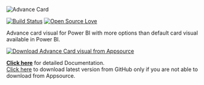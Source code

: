 ![Advance Card](https://i.imgur.com/CLN7zuC.png) 

[![Build Status](https://bhavesh-jadav.visualstudio.com/Power-BI-Custom-Visuals/_apis/build/status/Power%20BI%20Custom%20Visuals%20-%20Advance%20Card%20-%20CI?branchName=master)](https://bhavesh-jadav.visualstudio.com/Power-BI-Custom-Visuals/_build/latest?definitionId=1&branchName=master)
[![Open Source Love](https://badges.frapsoft.com/os/mit/mit.svg?v=102)](https://github.com/ellerbrock/open-source-badge/)

Advance card visual for Power BI with more options than default card visual available in Power BI.

[![Download Advance Card visual from Appsource](https://docs.microsoft.com/en-us/office/dev/store/images/appsource-badge-medium.png "Download from Appsource")](https://appsource.microsoft.com/en-us/product/power-bi-visuals/WA104381651?tab=Overview "Download from Appsource")

[**Click here**](https://github.com/bhavesh-jadav/Advance-Card/wiki) for detailed Documentation.  
[Click here](https://github.com/bhavesh-jadav/Advance-Card/releases) to download latest version from GitHub only if you are not able to download from Appsource.  
